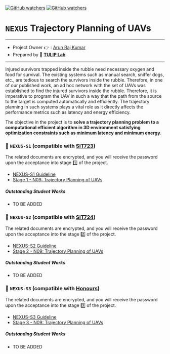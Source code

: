 [![GitHub watchers](https://img.shields.io/badge/tulip--lab-Open--Projects-brightgreen)](../README.md)
[![GitHub watchers](https://img.shields.io/badge/Module-NEXUS-orange)](https://github.com/tulip-lab#runner-nexus-research-training)

# `NEXUS` Trajectory Planning of UAVs

---
- Project Owner :point_right: : [Arun Raj Kumar](https://www.tulip.org.au/members/)
- Prepared by :tulip: **[TULIP Lab](https://www.tulip.org.au/members)**
---


Injured survivors trapped inside the rubble need necessary oxygen and food for survival. The existing systems such as manual search, sniffer dogs, etc., are tedious to search the survivors inside the rubble. Therefore, in one of our published work, an ad hoc network with the set of UAVs was established to find the injured survivors inside the rubble. Therefore, it is imperative to program the UAV in such a way that the path from the source to the target is computed automatically and efficiently. The trajectory planning in such systems plays a vital role as it directly affects the performance metrics such as latency and energy efficiency.

The objective in the project is to **solve a trajectory planning problem to a computational efficient algorithm in 3D environment satisfying optimization constraints such as minimum latency and minimum energy**.



### :notebook_with_decorative_cover: `NEXUS-S1` (compatible with [SIT723](https://www.deakin.edu.au/courses/unit?unit=SIT723))

The related documents are encrypted, and you will receive the password upon the acceptance into stage :one: of the project. 

- [NEXUS-S1 Guideline](https://github.com/tulip-lab/handouts/blob/main/nexus/Nexus-S1.pdf) 
- [Stage 1 - N09: Trajectory Planning of UAVs](https://github.com/tulip-lab/handouts/blob/main/nexus/N08-S1.pdf) 

##### Outstanding Student Works

- TO BE ADDED

### :notebook_with_decorative_cover: `NEXUS-S2` (compatible with [SIT724](https://www.deakin.edu.au/courses/unit?unit=SIT724))

The related documents are encrypted, and you will receive the password upon the acceptance into the stage :two: of the project. 

- [NEXUS-S2 Guideline](https://github.com/tulip-lab/handouts/blob/main/nexus/Nexus-S2.pdf) 
- [Stage 2 - N09: Trajectory Planning of UAVs](https://github.com/tulip-lab/handouts/blob/main/nexus/N09-S2.pdf) 

##### Outstanding Student Works

- TO BE ADDED


### :notebook_with_decorative_cover: `NEXUS-S3` (compatible with [Honours](https://www.deakin.edu.au/course/bachelor-information-technology-honours))


The related documents are encrypted, and you will receive the password upon the acceptance into the stage :three: of the project. 

- [NEXUS-S3 Guideline](https://github.com/tulip-lab/handouts/blob/main/nexus/Nexus-S3.pdf) 
- [Stage 3 - N09: Trajectory Planning of UAVs](https://github.com/tulip-lab/handouts/blob/main/nexus/N09-S3.pdf) 

##### Outstanding Student Works

- TO BE ADDED
